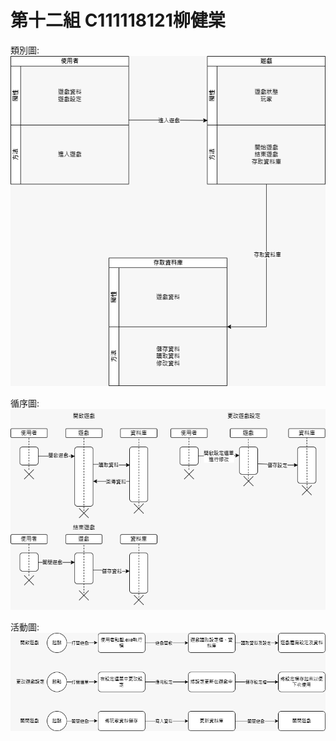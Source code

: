 # 第十二組 C111118121柳健棠

類別圖:
![CD](UML_ClassDia.png)

循序圖:
![SD](UML_SD.png)

活動圖:
![AD](UML_ActivityDia.png)
